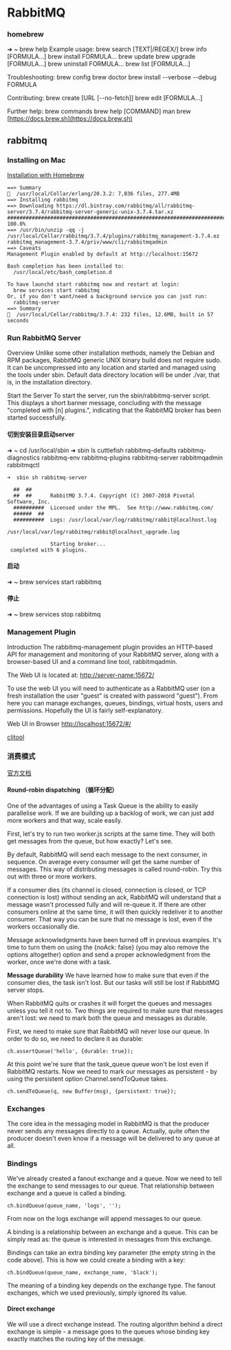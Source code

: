 # RabbitMQ

### homebrew

➜ ~ brew help Example usage: brew search \[TEXT\|/REGEX/\] brew info \[FORMULA...\] brew install FORMULA... brew update brew upgrade \[FORMULA...\] brew uninstall FORMULA... brew list \[FORMULA...\]

Troubleshooting: brew config brew doctor brew install --verbose --debug FORMULA

Contributing: brew create \[URL \[--no-fetch\]\] brew edit \[FORMULA...\]

Further help: brew commands brew help \[COMMAND\] man brew [https://docs.brew.sh](https://docs.brew.sh)

## rabbitmq

### Installing on Mac

[Installation with Homebrew](http://www.rabbitmq.com/install-standalone-mac.html)

```text
==> Summary
🍺  /usr/local/Cellar/erlang/20.3.2: 7,036 files, 277.4MB
==> Installing rabbitmq
==> Downloading https://dl.bintray.com/rabbitmq/all/rabbitmq-server/3.7.4/rabbitmq-server-generic-unix-3.7.4.tar.xz
######################################################################## 100.0%
==> /usr/bin/unzip -qq -j /usr/local/Cellar/rabbitmq/3.7.4/plugins/rabbitmq_management-3.7.4.ez rabbitmq_management-3.7.4/priv/www/cli/rabbitmqadmin
==> Caveats
Management Plugin enabled by default at http://localhost:15672

Bash completion has been installed to:
  /usr/local/etc/bash_completion.d

To have launchd start rabbitmq now and restart at login:
  brew services start rabbitmq
Or, if you don't want/need a background service you can just run:
  rabbitmq-server
==> Summary
🍺  /usr/local/Cellar/rabbitmq/3.7.4: 232 files, 12.6MB, built in 57 seconds
```

### Run RabbitMQ Server

Overview Unlike some other installation methods, namely the Debian and RPM packages, RabbitMQ generic UNIX binary build does not require sudo. It can be uncompressed into any location and started and managed using the tools under sbin. Default data directory location will be under ./var, that is, in the installation directory.

Start the Server To start the server, run the sbin/rabbitmq-server script. This displays a short banner message, concluding with the message "completed with \[n\] plugins.", indicating that the RabbitMQ broker has been started successfully.

#### 切到安装目录启动server

➜ ~ cd /usr/local/sbin ➜ sbin ls cuttlefish rabbitmq-defaults rabbitmq-diagnostics rabbitmq-env rabbitmq-plugins rabbitmq-server rabbitmqadmin rabbitmqctl

```text
➜  sbin sh rabbitmq-server

  ##  ##
  ##  ##      RabbitMQ 3.7.4. Copyright (C) 2007-2018 Pivotal Software, Inc.
  ##########  Licensed under the MPL.  See http://www.rabbitmq.com/
  ######  ##
  ##########  Logs: /usr/local/var/log/rabbitmq/rabbit@localhost.log
                    /usr/local/var/log/rabbitmq/rabbit@localhost_upgrade.log

              Starting broker...
 completed with 6 plugins.
```

#### 启动

➜ ~ brew services start rabbitmq

#### 停止

➜ ~ brew services stop rabbitmq

### Management Plugin

Introduction The rabbitmq-management plugin provides an HTTP-based API for management and monitoring of your RabbitMQ server, along with a browser-based UI and a command line tool, rabbitmqadmin.

The Web UI is located at: [http://server-name:15672/](http://server-name:15672/)

To use the web UI you will need to authenticate as a RabbitMQ user \(on a fresh installation the user "guest" is created with password "guest"\). From here you can manage exchanges, queues, bindings, virtual hosts, users and permissions. Hopefully the UI is fairly self-explanatory.

Web UI in Browser [http://localhost:15672/\#/](http://localhost:15672/#/)

[clitool](http://www.rabbitmq.com/management-cli.html)

### 消费模式

[官方文档](http://www.rabbitmq.com/tutorials/tutorial-two-javascript.html)

#### Round-robin dispatching （循环分配）

One of the advantages of using a Task Queue is the ability to easily parallelise work. If we are building up a backlog of work, we can just add more workers and that way, scale easily.

First, let's try to run two worker.js scripts at the same time. They will both get messages from the queue, but how exactly? Let's see.

By default, RabbitMQ will send each message to the next consumer, in sequence. On average every consumer will get the same number of messages. This way of distributing messages is called round-robin. Try this out with three or more workers.

If a consumer dies \(its channel is closed, connection is closed, or TCP connection is lost\) without sending an ack, RabbitMQ will understand that a message wasn't processed fully and will re-queue it. If there are other consumers online at the same time, it will then quickly redeliver it to another consumer. That way you can be sure that no message is lost, even if the workers occasionally die.

Message acknowledgments have been turned off in previous examples. It's time to turn them on using the {noAck: false} \(you may also remove the options altogether\) option and send a proper acknowledgment from the worker, once we're done with a task.

**Message durability** We have learned how to make sure that even if the consumer dies, the task isn't lost. But our tasks will still be lost if RabbitMQ server stops.

When RabbitMQ quits or crashes it will forget the queues and messages unless you tell it not to. Two things are required to make sure that messages aren't lost: we need to mark both the queue and messages as durable.

First, we need to make sure that RabbitMQ will never lose our queue. In order to do so, we need to declare it as durable:

```text
ch.assertQueue('hello', {durable: true});
```

At this point we're sure that the task\_queue queue won't be lost even if RabbitMQ restarts. Now we need to mark our messages as persistent - by using the persistent option Channel.sendToQueue takes.

```text
ch.sendToQueue(q, new Buffer(msg), {persistent: true});
```

### Exchanges

The core idea in the messaging model in RabbitMQ is that the producer never sends any messages directly to a queue. Actually, quite often the producer doesn't even know if a message will be delivered to any queue at all.

### Bindings

We've already created a fanout exchange and a queue. Now we need to tell the exchange to send messages to our queue. That relationship between exchange and a queue is called a binding.

```text
ch.bindQueue(queue_name, 'logs', '');
```

From now on the logs exchange will append messages to our queue.

A binding is a relationship between an exchange and a queue. This can be simply read as: the queue is interested in messages from this exchange.

Bindings can take an extra binding key parameter \(the empty string in the code above\). This is how we could create a binding with a key:

```text
ch.bindQueue(queue_name, exchange_name, 'black');
```

The meaning of a binding key depends on the exchange type. The fanout exchanges, which we used previously, simply ignored its value.

#### Direct exchange

We will use a direct exchange instead. The routing algorithm behind a direct exchange is simple - a message goes to the queues whose binding key exactly matches the routing key of the message.

